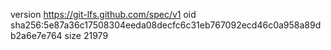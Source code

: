 version https://git-lfs.github.com/spec/v1
oid sha256:5e87a36c17508304eeda08decfc6c31eb767092ecd46c0a958a89db2a6e7e764
size 21979
